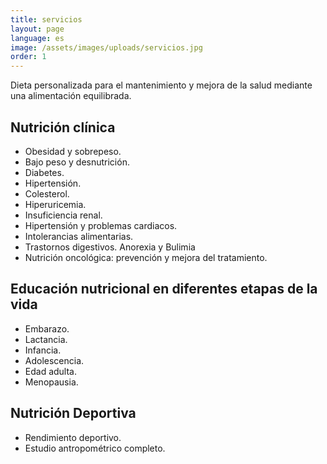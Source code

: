 ```yaml
---
title: servicios
layout: page
language: es
image: /assets/images/uploads/servicios.jpg
order: 1
---
```

Dieta personalizada para el mantenimiento y mejora de la salud mediante una alimentación equilibrada.

## Nutrición clínica

- Obesidad y sobrepeso.
- Bajo peso y desnutrición.
- Diabetes.
- Hipertensión.
- Colesterol.
- Hiperuricemia.
- Insuficiencia renal.
- Hipertensión y problemas cardiacos.
- Intolerancias alimentarias.
- Trastornos digestivos. Anorexia y Bulimia
- Nutrición oncológica: prevención y mejora del tratamiento.

## Educación nutricional en diferentes etapas de la vida

- Embarazo.
- Lactancia.
- Infancia.
- Adolescencia.
- Edad adulta.
- Menopausia.

## Nutrición Deportiva

- Rendimiento deportivo.
- Estudio antropométrico completo.
